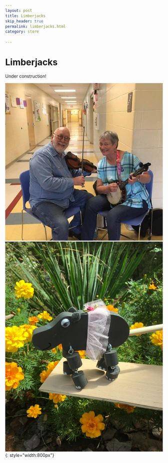 ```yaml
---
layout: post
title: Limberjacks
skip_header: true
permalink: limberjacks.html
category: store

---
```

# Limberjacks

Under construction!

![](/uploads/barb-and-russ.jpg)![Here's a picture of Fiona](assets/images/FIONA.jpg){: style="width:800px"}